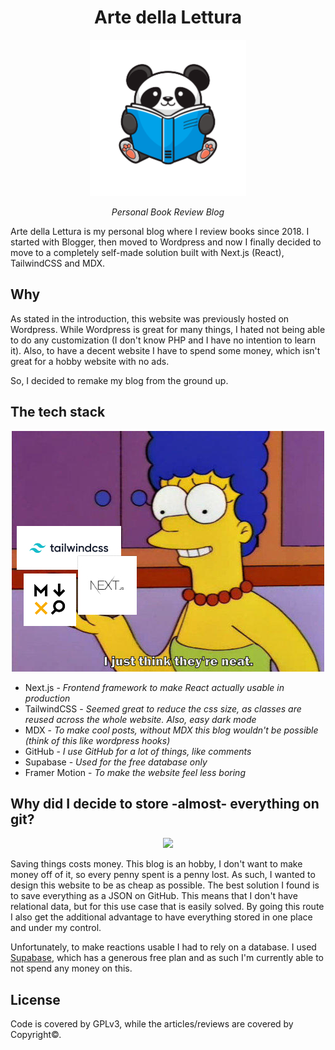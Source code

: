 <h1 align="center">
  Arte della Lettura
</h1>
<p align="center">
  <img src="/public/panda-logo.png?raw=true" width="250" >
</p>  
<p align="center">
  
</p>
<p align="center"><em>Personal Book Review Blog</em></p>

Arte della Lettura is my personal blog where I review books since 2018. I started with Blogger, then moved to Wordpress and now I finally decided to move to a completely self-made solution built with Next.js (React), TailwindCSS and MDX.

## Why
As stated in the introduction, this website was previously hosted on Wordpress. While Wordpress is great for many things, I hated not being able to do any customization (I don't know PHP and I have no intention to learn it). 
Also, to have a decent website I have to spend some money, which isn't great for a hobby website with no ads.

So, I decided to remake my blog from the ground up.

## The tech stack

<p align="center">
  <img src="/neat.jpg" >
</p>

- Next.js - _Frontend framework to make React actually usable in production_
- TailwindCSS - _Seemed great to reduce the css size, as classes are reused across the whole website. Also, easy dark mode_
- MDX - _To make cool posts, without MDX this blog wouldn't be possible (think of this like wordpress hooks)_
- GitHub - _I use GitHub for a lot of things, like comments_
- Supabase - _Used for the free database only_
- Framer Motion - _To make the website feel less boring_

## Why did I decide to store -almost- everything on git?

<p align="center">
  <img src="https://media1.tenor.com/images/a3d9fc252280b3b89419b1bb728e8f2d/tenor.gif" >
</p>

Saving things costs money.
This blog is an hobby, I don't want to make money off of it, so every penny spent is a penny lost.
As such, I wanted to design this website to be as cheap as possible. 
The best solution I found is to save everything as a JSON on GitHub. This means that I don't have relational data, but for this use case that is easily solved.
By going this route I also get the additional advantage to have everything stored in one place and under my control.

Unfortunately, to make reactions usable I had to rely on a database. I used [Supabase](https://supabase.io/), which has a generous free plan and as such I'm currently able to not spend any money on this.

## License
Code is covered by GPLv3, while the articles/reviews are covered by Copyright©.
